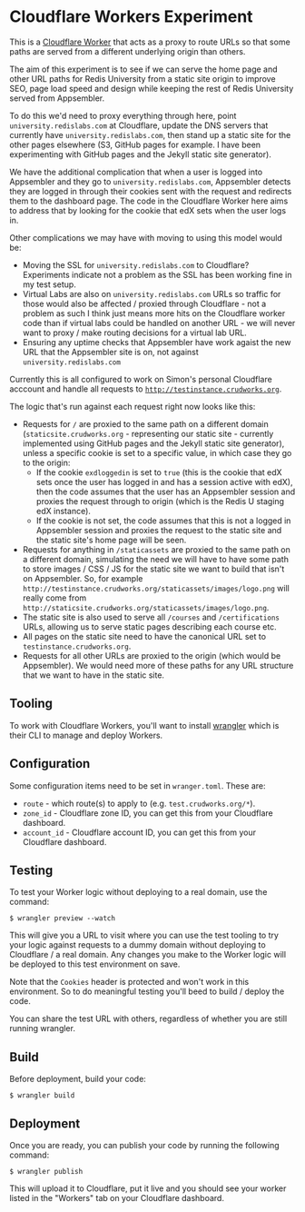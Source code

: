 # Cloudflare Workers Experiment

This is a [Cloudflare Worker](https://workers.cloudflare.com/) that acts as a proxy to route URLs so that some paths are served from a different underlying origin than others.

The aim of this experiment is to see if we can serve the home page and other URL paths for Redis University from a static site origin to improve SEO, page load speed and design while keeping the rest of Redis University served from Appsembler.

To do this we'd need to proxy everything through here, point `university.redislabs.com` at Cloudflare, update the DNS servers that currently have `university.redislabs.com`, then stand up a static site for the other pages elsewhere (S3, GitHub pages for example.  I have been experimenting with GitHub pages and the Jekyll static site generator).

We have the additional complication that when a user is logged into Appsembler and they go to `university.redislabs.com`, Appsembler detects they are logged in through their cookies sent with the request and redirects them to the dashboard page.  The code in the Cloudflare Worker here aims to address that by looking for the cookie that edX sets when the user logs in.

Other complications we may have with moving to using this model would be:

* Moving the SSL for `university.redislabs.com` to Cloudflare?  Experiments indicate not a problem as the SSL has been working fine in my test setup.
* Virtual Labs are also on `university.redislabs.com` URLs so traffic for those would also be affected / proxied through Cloudflare - not a problem as such I think just means more hits on the Cloudflare worker code than if virtual labs could be handled on another URL - we will never want to proxy / make routing decisions for a virtual lab URL.
* Ensuring any uptime checks that Appsembler have work agaist the new URL that the Appsembler site is on, not against `university.redislabs.com`

Currently this is all configured to work on Simon's personal Cloudflare acccount and handle all requests to [`http://testinstance.crudworks.org`](http://testinstance.crudworks.org).

The logic that's run against each request right now looks like this:

* Requests for `/` are proxied to the same path on a different domain (`staticsite.crudworks.org` - representing our static site - currently implemented using GitHub pages and the Jekyll static site generator), unless a specific cookie is set to a specific value, in which case they go to the origin:
  * If the cookie `exdloggedin` is set to `true` (this is the cookie that edX sets once the user has logged in and has a session active with edX), then the code assumes that the user has an Appsembler session and proxies the request through to origin (which is the Redis U staging edX instance).
  * If the cookie is not set, the code assumes that this is not a logged in Appsembler session and proxies the request to the static site and the static site's home page will be seen.
* Requests for anything in `/staticassets` are proxied to the same path on a different domain, simulating the need we will have to have some path to store images / CSS / JS  for the static site we want to build that isn't on Appsembler.  So, for example `http://testinstance.crudworks.org/staticassets/images/logo.png` will really come from `http://staticsite.crudworks.org/staticassets/images/logo.png`.
* The static site is also used to serve all `/courses` and `/certifications` URLs, allowing us to serve static pages describing each course etc.
* All pages on the static site need to have the canonical URL set to `testinstance.crudworks.org`.
* Requests for all other URLs are proxied to the origin (which would be Appsembler).  We would need more of these paths for any URL structure that we want to have in the static site.

## Tooling

To work with Cloudflare Workers, you'll want to install [wrangler](https://github.com/cloudflare/wrangler) which is their CLI to manage and deploy Workers.

## Configuration

Some configuration items need to be set in `wranger.toml`.  These are:

* `route` - which route(s) to apply to (e.g. `test.crudworks.org/*`).
* `zone_id` - Cloudflare zone ID, you can get this from your Cloudflare dashboard.
* `account_id` - Cloudflare account ID, you can get this from your Cloudflare dashboard.

## Testing 

To test your Worker logic without deploying to a real domain, use the command:

```
$ wrangler preview --watch
```

This will give you a URL to visit where you can use the test tooling to try your logic against requests to a dummy domain without deploying to Cloudflare / a real domain.  Any changes you make to the Worker logic will be deployed to this test environment on save.

Note that the `Cookies` header is protected and won't work in this environment.  So to do meaningful testing you'll beed to build / deploy the code.

You can share the test URL with others, regardless of whether you are still running wrangler.

## Build

Before deployment, build your code:

```
$ wrangler build
```

## Deployment

Once you are ready, you can publish your code by running the following command:

```
$ wrangler publish
```

This will upload it to Cloudflare, put it live and you should see your worker listed in the "Workers" tab on your Cloudflare dashboard.
